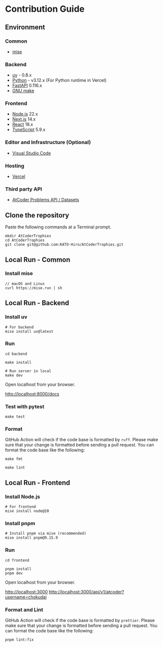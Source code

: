 # Contribution Guide

## Environment

### Common

- [mise](https://github.com/jdx/mise)

### Backend

- [uv](https://github.com/astral-sh/uv) - 0.8.x
- [Python](https://www.python.org/) - v3.12.x (For Python runtime in Vercel)
- [FastAPI](https://fastapi.tiangolo.com) 0.116.x
- [GNU make](https://formulae.brew.sh/formula/make)

### Frontend

- [Node.js](https://nodejs.org) 22.x
- [Next.js](https://nextjs.org/) 14.x
- [React](https://reactjs.org/) 18.x
- [TypeScript](https://www.typescriptlang.org/) 5.9.x

### Editor and Infrastructure (Optional)

- [Visual Studio Code](https://code.visualstudio.com/)

### Hosting

- [Vercel](https://vercel.com/)

### Third party API

- [AtCoder Problems API / Datasets](https://github.com/kenkoooo/AtCoderProblems/blob/master/doc/api.md)

## Clone the repository

Paste the following commands at a Terminal prompt.

```termial
mkdir AtCoderTrophies
cd AtCoderTrophies
git clone git@github.com:KATO-Hiro/AtCoderTrophies.git
```

## Local Run - Common

### Install mise

```terminal
// macOS and Linux
curl https://mise.run | sh
```

## Local Run - Backend

### Install uv

```terminal
# For backend
mise install uv@latest
```

### Run

```terminal
cd backend

make install

# Run server in local
make dev
```

Open localhost from your browser.

<http://localhost:8000/docs>

### Test with pytest

```terminal
make test
```

### Format

GitHub Action will check if the code base is formatted by `ruff`. Please make sure that your change is formatted before sending a pull request. You can format the code base like the following:

```terminal
make fmt

make lint
```

## Local Run - Frontend

### Install Node.js

```terminal
# For frontend
mise install node@20
```

### Install pnpm

```terminal
# Install pnpm via mise (recommended)
mise install pnpm@9.15.9
```

### Run

```terminal
cd frontend

pnpm install
pnpm dev
```

Open localhost from your browser.

<http://localhost:3000>
<http://localhost:3000/api/v1/atcoder?username=chokudai>

### Format and Lint

GitHub Action will check if the code base is formatted by `prettier`. Please make sure that your change is formatted before sending a pull request. You can format the code base like the following:

```terminal
pnpm lint:fix
```
